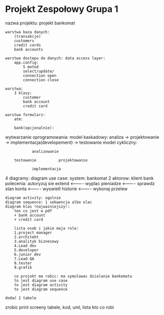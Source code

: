 # Projekt Zespołowy Grupa 1

nazwa projektu: projekt bankomat

	warstwa baza danych:
		(transakcje)
		customers
		credit cards
		bank accounts
		
	warstwa dostepu do danych: data access layer:
		app.config:
			5 metod
			select/update/
			connection open
			connection close

	warstwa:
		3 klasy:
			customer
			bank account
			credit card
	
	warstwa formularz:
		atm:
			
		bank(opcjonalnie):
			

wytwarzanie oprogramowania:
	model kaskadowy:
		analiza -> projektowanie -> implementacja(developement) -> testowanie
	model cykliczny:
	
				analizowanie
				 
		testowanie			projektowanie
		
				implementacja

4 diagramy:
	diagram use case:
		system:
			bankomat
		2 aktorow:
			klient
			bank
		polecenia:
			autoryzuj sie		extend
								<----	wyplac pieniadze
								<----	sprawdz stan konta
								<----	wyswietl historie
								<----	wykonaj przelew

	diagram activity: ogolnie
	diagram sequence: 1 sekwencja albo olac
	diagram klas !najwazniejszy!:
		ten co jest w pdf
		+ bank account
		+ credit card
		
		lista osob i jakie maja role:
		1.project manager
		2.architekt
		3.analityk biznesowy
		4.Lead dev
		5.developer
		6.junior dev
		7.Lead QA
		8.tester
		9.grafik
		
		co projekt ma robic: ma symulowac dzialanie bankomatu
		to jest diagram use case
		to jest diagram activity
		to jest diagram sequence
	
	dodać 2 tabele
	
zrobic print screeny tabele, kod, uml, lista kto co robi
